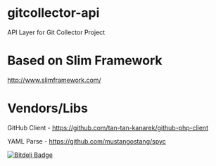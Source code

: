# gitcollector-api
API Layer for Git Collector Project

# Based on Slim Framework
http://www.slimframework.com/

# Vendors/Libs
GitHub Client - https://github.com/tan-tan-kanarek/github-php-client

YAML Parse    - https://github.com/mustangostang/spyc

[![Bitdeli Badge](https://d2weczhvl823v0.cloudfront.net/gitissuecollector/gitcollector-api/trend.png)](https://bitdeli.com/free "Bitdeli Badge")
